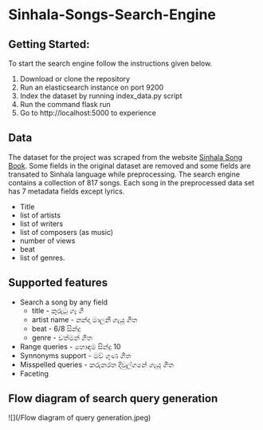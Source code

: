 # Sinhala-Songs-Search-Engine

## Getting Started:
To start the search engine follow the instructions given below.

1. Download or clone the repository
2. Run an elasticsearch instance on port 9200
3. Index the dataset by running index_data.py script
4. Run the command flask run
5. Go to http://localhost:5000 to experience

## Data
The dataset for the project was scraped from the website [Sinhala Song Book](https://sinhalasongbook.com/). Some fields in the original dataset are removed and some fields are transated to Sinhala language while preprocessing. The search engine contains a collection of 817 songs. Each song in the preprocessed data set has 7 metadata fields except lyrics.
- Title
- list of artists
- list of writers
- list of composers (as music)
- number of views
- beat 
- list of genres. 

## Supported features
* Search a song by any field
  - title - කුරුටු ගෑ ගී
  - artist name - නන්දා මාලනී ගැයූ ගීත
  - beat - 6/8 සින්දු
  - genre - වත්මන් ගීත
* Range queries - හොඳම සින්දු 10
* Synnonyms support - මව් ගුණ ගීත
* Misspelled queries - කරුනරත දිවුල්ගනේ ගැයූ ගීත
* Faceting

## Flow diagram of search query generation
![](/Flow diagram of query generation.jpeg)
